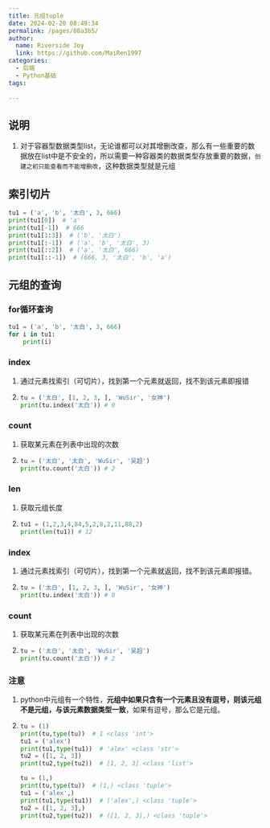 ```yaml
---
title: 元组tuple
date: 2024-02-20 08:49:34
permalink: /pages/08a3b5/
author:
  name: Riverside Joy
  link: https://github.com/MaiRen1997
categories:
  - 后端
  - Python基础
tags:
  
---
```

## 说明

1. 对于容器型数据类型list，无论谁都可以对其增删改查，那么有一些重要的数据放在list中是不安全的，所以需要一种容器类的数据类型存放重要的数据，`创建之初只能查看而不能增删改`，这种数据类型就是元组

## 索引切片

```python
tu1 = ('a', 'b', '太白', 3, 666)
print(tu1[0])  # 'a'
print(tu1[-1])  # 666
print(tu1[1:3])  # ('b', '太白')
print(tu1[:-1])  # ('a', 'b', '太白', 3)
print(tu1[::2])  # ('a', '太白', 666)
print(tu1[::-1])  # (666, 3, '太白', 'b', 'a')
```

## 元组的查询

### for循环查询

```python
tu1 = ('a', 'b', '太白', 3, 666)
for i in tu1:
    print(i)
```

### index

1. 通过元素找索引（可切片），找到第一个元素就返回，找不到该元素即报错

2. ```python
   tu = ('太白', [1, 2, 3, ], 'WuSir', '女神')
   print(tu.index('太白')) # 0
   ```

### count

1. 获取某元素在列表中出现的次数

2. ```python
   tu = ('太白', '太白', 'WuSir', '吴超')
   print(tu.count('太白')) # 2
   ```

### len

1. 获取元组长度

2. ```python
   tu1 = (1,2,3,4,84,5,2,8,2,11,88,2)
   print(len(tu1)) # 12
   ```

### index

1. 通过元素找索引（可切片），找到第一个元素就返回，找不到该元素即报错。

2. ```python
   tu = ('太白', [1, 2, 3, ], 'WuSir', '女神')
   print(tu.index('太白')) # 0
   ```

### count

1. 获取某元素在列表中出现的次数

2. ```python
   tu = ('太白', '太白', 'WuSir', '吴超')
   print(tu.count('太白')) # 2
   ```

### 注意

1. python中元组有一个特性，**元组中如果只含有一个元素且没有逗号，则该元组不是元组，与该元素数据类型一致**，如果有逗号，那么它是元组。

2. ```python
   tu = (1)
   print(tu,type(tu))  # 1 <class 'int'>
   tu1 = ('alex')
   print(tu1,type(tu1))  # 'alex' <class 'str'>
   tu2 = ([1, 2, 3])
   print(tu2,type(tu2))  # [1, 2, 3] <class 'list'>
   
   tu = (1,)
   print(tu,type(tu))  # (1,) <class 'tuple'>
   tu1 = ('alex',)
   print(tu1,type(tu1))  # ('alex',) <class 'tuple'>
   tu2 = ([1, 2, 3],)
   print(tu2,type(tu2))  # ([1, 2, 3],) <class 'tuple'>
   ```



















































